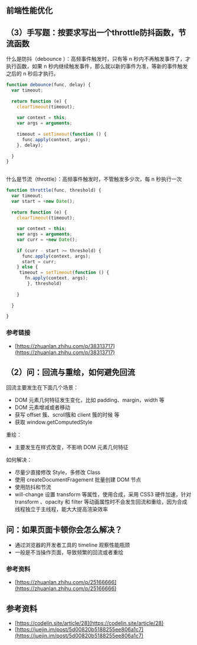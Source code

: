 ## 前端性能优化


## （3）手写题：按要求写出一个throttle防抖函数，节流函数


什么是防抖（debounce ）：高频事件触发时，只有等 n 秒内不再触发事件了，才执行函数，如果 n 秒内继续触发事件，那么就以新的事件为准，等新的事件触发之后的 n 秒后才执行。
```javascript
function debounce(func, delay) {
  var timeout;
  
  return function (e) {
    clearTimeout(timeout);
    
    var context = this;
    var args = arguments;
    
    timeout = setTimeout(function () {
      func.apply(context, args);
    }, delay);
    
  }
}
      
```
什么是节流（throttle）：高频事件触发时，不管触发多少次，每 n 秒执行一次


```javascript
function throttle(func, threshold) {
  var timeout;
  var start = +new Date();
  
  return function (e) {
    clearTimeout(timeout);
    
    var context = this;
    var args = arguments;
    var curr = +new Date();
    
    if (curr - start >= threshold) {
      func.apply(context, args);
      start = curr;
    } else {
     timeout = setTimeout(function () {
       fn.apply(context, args);
    	}, threshold)
      
    }
    
  }
  
}
```
### 参考链接


- [https://zhuanlan.zhihu.com/p/38313717](https://zhuanlan.zhihu.com/p/38313717)



## （2）问：回流与重绘，如何避免回流


回流主要发生在下面几个场景：


- DOM 元素几何特征发生变化，比如 padding、margin，width 等
- DOM 元素增减或者移动
- 获写 offset 簇、scroll簇和 client 簇的时候 等
- 获取 window.getComputedStyle



重绘：


- 主要发生在样式改变，不影响 DOM 元素几何特征



如何解决：

- 尽量少直接修改 Style，多修改 Class
- 使用 createDocumentFragement 批量创建 DOM 节点
- 使用防抖和节流
- will-change 设置 transform 等属性，使用合成，采用 CSS3 硬件加速，针对 transform 、opacity 和 filter 等动画属性时不会发生回流和重绘，因为合成线程独立于主线程，能大大提高渲染效率



## 问：如果页面卡顿你会怎么解决？


- 通过浏览器的开发者工具的 timeline 观察性能瓶颈
- 一般是不当操作页面，导致频繁的回流或者重绘



### 参考资料


- [https://zhuanlan.zhihu.com/p/25166666](https://zhuanlan.zhihu.com/p/25166666)



## 参考资料


- [https://codelin.site/article/28](https://codelin.site/article/28)
- [https://juejin.im/post/5d00820b5188255ee806a1c7](https://juejin.im/post/5d00820b5188255ee806a1c7)
